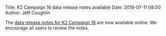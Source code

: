Title: K2 Campaign 16 data release notes available
Date: 2018-07-11 08:00
Author: Jeff Coughlin

The [data release notes for K2 Campaign 16](/k2-data-release-notes.html#k2-campaign-16) are now available online.
We encourage all users to review the notes.
